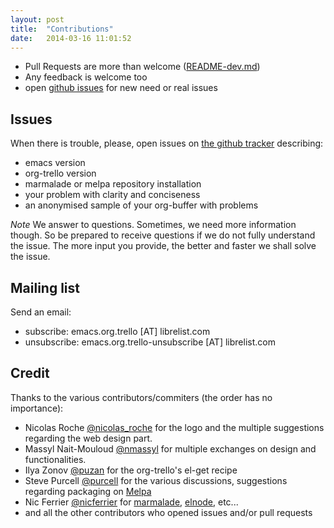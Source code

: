 ```yaml
---
layout: post
title:  "Contributions"
date:   2014-03-16 11:01:52
---
```


- Pull Requests are more than welcome ([README-dev.md](https://github.com/org-trello/org-trello/blob/master/README-dev.md))
- Any feedback is welcome too
- open [github issues](https://github.com/org-trello/org-trello/issues?state=open) for new need or real issues

## Issues

When there is trouble, please, open issues on [the github tracker](https://github.com/org-trello/org-trello/issues?state=open) describing:

- emacs version
- org-trello version
- marmalade or melpa repository installation
- your problem with clarity and conciseness
- an anonymised sample of your org-buffer with problems

*Note*
We answer to questions. Sometimes, we need more information though.
So be prepared to receive questions if we do not fully understand the issue.
The more input you provide, the better and faster we shall solve the issue.

## Mailing list

Send an email:

- subscribe: emacs.org.trello [AT] librelist.com
- unsubscribe: emacs.org.trello-unsubscribe [AT] librelist.com

## Credit

Thanks to the various contributors/commiters (the order has no importance):

- Nicolas Roche [@nicolas_roche](https://twitter.com/nicolas_roche) for the logo and the multiple suggestions regarding the web design part.
- Massyl Nait-Mouloud [@nmassyl](https://twitter.com/nmassyl) for multiple exchanges on design and functionalities.
- Ilya Zonov [@puzan](https://github.com/puzan) for the org-trello's el-get recipe
- Steve Purcell [@purcell](https://github.com/purcell) for the various discussions, suggestions regarding packaging on [Melpa](http://melpa.milkbox.net/)
- Nic Ferrier [@nicferrier](https://github.com/nicferrier) for [marmalade](http://marmalade-repo.org/), [elnode](https://github.com/nicferrier/elnode), etc...
- and all the other contributors who opened issues and/or pull requests
